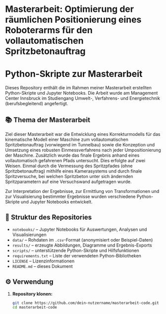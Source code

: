 # Masterarbeit: Optimierung der räumlichen Positionierung eines Roboterarms für den vollautomatischen Spritzbetonauftrag

# Python-Skripte zur Masterarbeit

Dieses Repository enthält die im Rahmen meiner Masterarbeit erstellten Python-Skripte und Jupyter Notebooks. Die Arbeit wurde am Management Center Innsbruck im Studiengang Umwelt-, Verfahrens- und Energietechnik (berufsbegleitend) angefertigt.

## 📚 Thema der Masterarbeit

Ziel dieser Masterarbeit war die Entwicklung eines Korrekturmodells für das kinematische Modell einer Maschine zum vollautomatischen Spritzbetonauftrag (vorwiegend im Tunnelbau) sowie die Konzeption und Umsetzung eines robusten Einmessverfahrens nach jeder Umpositionierung der Maschine. Zusätzlich wurde das finale Ergebnis anhand eines vollautomatisch gefahrenen Pfads untersucht. Dies erfolgte auf zwei Weisen. Einmal durch die Vermessung des Spritzpfades (ohne Spritzbetonauftrag) mithilfe eines Kamerasystems und durch finale Spritzversuche, bei welchen Spritzbeton unter sich ändernden Spritzparametern auf eine Versuchswand aufgetragen wurde. 

Zur Interpretation der Ergebnisse, zur Ermittlung von Transformationen und zur Visualisierung bestimmter Ergebnisse wurden verschiedene Python-Skripte und Jupyter Notebooks entwickelt.

## 📁 Struktur des Repositories

- `notebooks/` – Jupyter Notebooks für Auswertungen, Analysen und Visualisierungen  
- `data/` – Rohdaten im `.csv`-Format (anonymisiert oder Beispiel-Daten)  
- `results/` – erzeugte Abbildungen, Diagramme und Ergebnis-Exports  
- `scripts/` – unterstützende Python-Skripte und Hilfsfunktionen  
- `requirements.txt` – Liste der verwendeten Python-Bibliotheken  
- `LICENSE` – Lizenzinformationen  
- `README.md` – dieses Dokument

## ⚙️ Verwendung

1. **Repository klonen:**
   ```bash
   git clone https://github.com/dein-nutzername/masterarbeit-code.git
   cd masterarbeit-code
